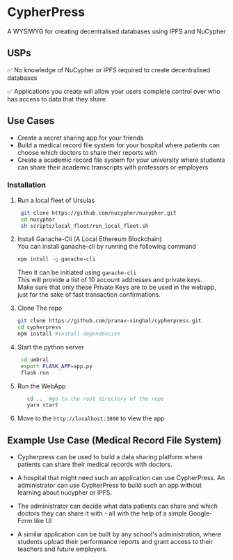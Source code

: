 # CypherPress

A WYSIWYG for creating decentralised databases using IPFS and NuCypher

## USPs

✅ No knowledge of NuCypher or IPFS required to create decentralised databases

✅ Applications you create will allow your users complete control over who has access to data that they share

## Use Cases

- Create a secret sharing app for your friends
- Build a medical record file system for your hospital where patients can choose which doctors to share their reports with
- Create a academic record file system for your university where students can share their academic transcripts with professors or employers

### Installation

1. Run a local fleet of Ursulas

   ```bash
    git clone https://github.com/nucypher/nucypher.git
    cd nucypher
    sh scripts/local_fleet/run_local_fleet.sh

   ```

2. Install Ganache-Cli (A Local Ethereum Blockchain)<br>
   You can install ganache-cli by running the following command

   ```bash
   npm intall -g ganache-cli
   ```

   Then it can be initiated using `ganache-cli`<br>
   This will provide a list of 10 account addresses and private keys.<br>
   Make sure that only these Private Keys are to be used in the webapp, just for the
   sake of fast transaction confirmations.

3. Clone The repo

   ```bash
   git clone https://github.com/pranav-singhal/cypherpress.git
   cd cypherpress
   npm install #install dependencies

   ```

4. Start the python server

   ```bash
    cd umbral
    export FLASK_APP=app.py
    flask run

   ```

5. Run the WebApp

   ```bash
      cd ..  #go to the root directory of the repo
      yarn start
   ```

6. Move to the `http://localhost:3000` to view the app

## Example Use Case (Medical Record File System)

- Cypherpress can be used to build a data sharing platform where patients can share their medical records with doctors.

- A hospital that might need such an application can use CypherPress. An administrator can use CypherPress to build such an app without learning about nucypher or IPFS.
- The administrator can decide what data patients can share and which doctors they can share it with - all with the help of a simple Google-Form like UI


- A similar application can be built by any school's administration, where students upload their
    performance reports and grant access to their teachers and future employers.    
    
